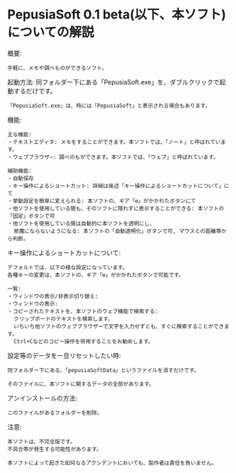 # PepusiaSoft 0.1 beta(以下、本ソフト) についての解説


概要:

    手軽に、メモや調べものができるソフト。



起動方法:
    同フォルダー下にある「PepusiaSoft.exe」を、ダブルクリックで起動するだけです。
    
    「PepusiaSoft.exe」は、時には「PepusiaSoft」と表示される場合もあります。



機能:
    
    主な機能:
    ・テキストエディタ: メモをすることができます。本ソフトでは、「ノート」と呼ばれています。 
    ・ウェブブラウザ―: 調べのもができます。本ソフトでは、「ウェブ」と呼ばれています。
    
    補助機能:
    ・自動保存
    ・キー操作によるショートカット: 詳細は後述「キー操作によるショートカットについて」にて
    ・挙動設定を簡単に変えられる: 本ソフトの、ギア「⚙」がかかれたボタンにて
    ・他ソフトを使用している間も、そのソフトに隠れずに表示することができる: 本ソフトの「固定」ボタンで可
    ・他ソフトを使用している間は自動的に本ソフトを透明にし、
      邪魔にならないようになる: 本ソフトの「自動透明化」ボタンで可, マウスとの距離等から判断。



キー操作によるショートカットについて:

    デフォルトでは、以下の様な設定になっています。
    各種キーの変更は、本ソフトの、ギア「⚙」がかかれたボタンで可能です。
    
    一覧:
    ・ウィンドウの表示/非表示切り替え: 
    ・ウィンドウの表示: 
    ・コピーされたテキストを、本ソフトのウェブ機能で検索する: 
      クリップボードのテキストを検索します。
      いちいち他ソフトのウェブブラウザーで文字を入力せずとも、すぐに検索することができます。
      Ctrl+Cなどのコピー操作を併用することをお勧めします。



設定等のデータを一旦リセットしたい時:

    同フォルダー下にある、「pepusiaSoftData」というファイルを消すだけです。
    
    そのファイルに、本ソフトに関するデータの全部があります。



アンインストールの方法:

    このファイルがあるフォルダーを削除。



注意:

    本ソフトは、不完全版です。
    不具合等が発生する可能性があります。
    
    本ソフトによって起きた如何なるアクシデントにおいても、製作者は責任を負いません。

